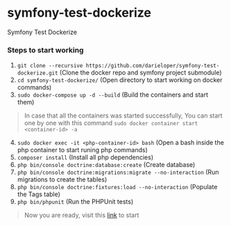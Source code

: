 # symfony-test-dockerize
Symfony Test Dockerize

### Steps to start working
1. `git clone --recursive https://github.com/darieloper/symfony-test-dockerize.git` (Clone the docker repo and symfony project submodule)
2. `cd symfony-test-dockerize/` (Open directory to start working on docker commands)
3. `sudo docker-compose up -d --build` (Build the containers and start them)

> In case that all the containers was started successfully, You can start one by one with this command `sudo docker container start <container-id> -a`

4. `sudo docker exec -it <php-container-id> bash` (Open a bash inside the php container to start runing php commands)
5. `composer install` (Install all php dependencies)
6. `php bin/console doctrine:database:create` (Create database)
7. `php bin/console doctrine:migrations:migrate --no-interaction` (Run migrations to create the tables)
8. `php bin/console doctrine:fixtures:load --no-interaction` (Populate the Tags table)
9. `php bin/phpunit` (Run the PHPUnit tests)

> Now you are ready, visit this [link](http://localhost:8081/) to start
